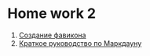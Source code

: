 # Home work 2

1. [Создание фавикона](https://www.favicon-generator.org/)
2. [Краткое руководство по Маркдауну](https://paulradzkov.com/2014/markdown_cheatsheet/)
